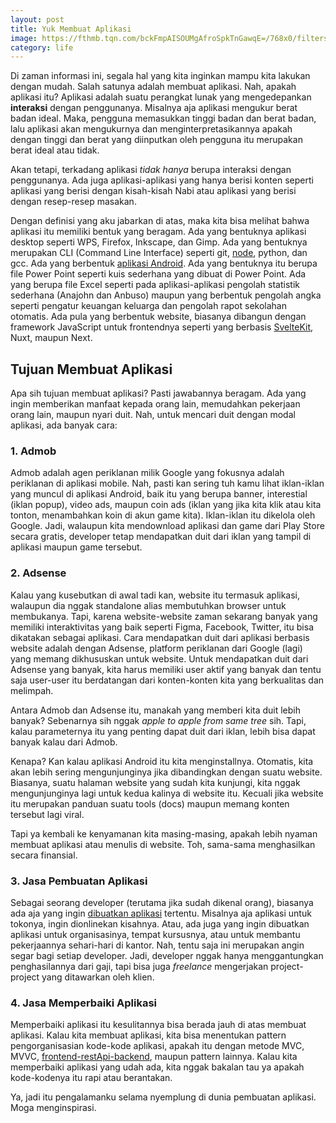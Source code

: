 ```yaml
---
layout: post
title: Yuk Membuat Aplikasi
image: https://fthmb.tqn.com/bckFmpAISOUMgAfroSpkTnGawqE=/768x0/filters:no_upscale():max_bytes(150000):strip_icc()/Nexus-5_with_android_logo-56a401095f9b58b7d0d4e6af.jpg
category: life
---
```


Di zaman informasi ini, segala hal yang kita inginkan mampu kita lakukan dengan mudah. Salah satunya adalah membuat aplikasi. Nah, apakah aplikasi itu? Aplikasi adalah suatu perangkat lunak yang mengedepankan **interaksi** dengan penggunanya. Misalnya aja aplikasi mengukur berat badan ideal. Maka, pengguna memasukkan tinggi badan dan berat badan, lalu aplikasi akan mengukurnya dan menginterpretasikannya apakah dengan tinggi dan berat yang diinputkan oleh pengguna itu merupakan berat ideal atau tidak.

Akan tetapi, terkadang aplikasi _tidak hanya_ berupa interaksi dengan penggunanya. Ada juga aplikasi-aplikasi yang hanya berisi konten seperti aplikasi yang berisi dengan kisah-kisah Nabi atau aplikasi yang berisi dengan resep-resep masakan.

Dengan definisi yang aku jabarkan di atas, maka kita bisa melihat bahwa aplikasi itu memiliki bentuk yang beragam. Ada yang bentuknya aplikasi desktop seperti WPS, Firefox, Inkscape, dan Gimp. Ada yang bentuknya merupakan CLI (Command Line Interface) seperti git, [node](/mari-mengenal-node-js/), python, dan gcc. Ada yang berbentuk [aplikasi Android](/text-editor-terbaik-di-android/). Ada yang bentuknya itu berupa file Power Point seperti kuis sederhana yang dibuat di Power Point. Ada yang berupa file Excel seperti pada aplikasi-aplikasi pengolah statistik sederhana (Anajohn dan Anbuso) maupun yang berbentuk pengolah angka seperti pengatur keuangan keluarga dan pengolah rapot sekolahan otomatis. Ada pula yang berbentuk website, biasanya dibangun dengan framework JavaScript untuk frontendnya seperti yang berbasis [SvelteKit](/build-sveltekit-menjadi-tanpa-js/), Nuxt, maupun Next.

## Tujuan Membuat Aplikasi

Apa sih tujuan membuat aplikasi? Pasti jawabannya beragam. Ada yang ingin memberikan manfaat kepada orang lain, memudahkan pekerjaan orang lain, maupun nyari duit. Nah, untuk mencari duit dengan modal aplikasi, ada banyak cara:

### 1. Admob

Admob adalah agen periklanan milik Google yang fokusnya adalah periklanan di aplikasi mobile. Nah, pasti kan sering tuh kamu lihat iklan-iklan yang muncul di aplikasi Android, baik itu yang berupa banner, interestial (iklan popup), video ads, maupun coin ads (iklan yang jika kita klik atau kita tonton, menambahkan koin di akun game kita). Iklan-iklan itu dikelola oleh Google. Jadi, walaupun kita mendownload aplikasi dan game dari Play Store secara gratis, developer tetap mendapatkan duit dari iklan yang tampil di aplikasi maupun game tersebut.

### 2. Adsense

Kalau yang kusebutkan di awal tadi kan, website itu termasuk aplikasi, walaupun dia nggak standalone alias membutuhkan browser untuk membukanya. Tapi, karena website-website zaman sekarang banyak yang memiliki interaktivitas yang baik seperti Figma, Facebook, Twitter, itu bisa dikatakan sebagai aplikasi. Cara mendapatkan duit dari aplikasi berbasis website adalah dengan Adsense, platform periklanan dari Google (lagi) yang memang dikhususkan untuk website. Untuk mendapatkan duit dari Adsense yang banyak, kita harus memiliki user aktif yang banyak dan tentu saja user-user itu berdatangan dari konten-konten kita yang berkualitas dan melimpah.

Antara Admob dan Adsense itu, manakah yang memberi kita duit lebih banyak? Sebenarnya sih nggak _apple to apple from same tree_ sih. Tapi, kalau parameternya itu yang penting dapat duit dari iklan, lebih bisa dapat banyak kalau dari Admob.

Kenapa? Kan kalau aplikasi Android itu kita menginstallnya. Otomatis, kita akan lebih sering mengunjunginya jika dibandingkan dengan suatu website. Biasanya, suatu halaman website yang sudah kita kunjungi, kita nggak mengunjunginya lagi untuk kedua kalinya di website itu. Kecuali jika website itu merupakan panduan suatu tools (docs) maupun memang konten tersebut lagi viral.

Tapi ya kembali ke kenyamanan kita masing-masing, apakah lebih nyaman membuat aplikasi atau menulis di website. Toh, sama-sama menghasilkan secara finansial.

### 3. Jasa Pembuatan Aplikasi

Sebagai seorang developer (terutama jika sudah dikenal orang), biasanya ada aja yang ingin [dibuatkan aplikasi](/portofolio/) tertentu. Misalnya aja aplikasi untuk tokonya, ingin dionlinekan kisahnya. Atau, ada juga yang ingin dibuatkan aplikasi untuk organisasinya, tempat kursusnya, atau untuk membantu pekerjaannya sehari-hari di kantor. Nah, tentu saja ini merupakan angin segar bagi setiap developer. Jadi, developer nggak hanya menggantungkan penghasilannya dari gaji, tapi bisa juga _freelance_ mengerjakan project-project yang ditawarkan oleh klien.

### 4. Jasa Memperbaiki Aplikasi

Memperbaiki aplikasi itu kesulitannya bisa berada jauh di atas membuat aplikasi. Kalau kita membuat aplikasi, kita bisa menentukan pattern pengorganisasian kode-kode aplikasi, apakah itu dengan metode MVC, MVVC, [frontend-restApi-backend](/rest-api-builder-free/), maupun pattern lainnya. Kalau kita memperbaiki aplikasi yang udah ada, kita nggak bakalan tau ya apakah kode-kodenya itu rapi atau berantakan.

Ya, jadi itu pengalamanku selama nyemplung di dunia pembuatan aplikasi. Moga menginspirasi.
